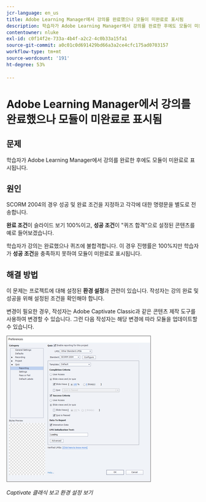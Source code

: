 ```yaml
---
jcr-language: en_us
title: Adobe Learning Manager에서 강의를 완료했으나 모듈이 미완료로 표시됨
description: 학습자가 Adobe Learning Manager에서 강의를 완료한 후에도 모듈이 미완료로 표시됩니다.
contentowner: nluke
exl-id: c0f14f2e-733a-4b4f-a2c2-4c0b33a15fa1
source-git-commit: a0c01c0d691429bd66a3a2ce4cfc175ad0703157
workflow-type: tm+mt
source-wordcount: '191'
ht-degree: 53%

---
```


# Adobe Learning Manager에서 강의를 완료했으나 모듈이 미완료로 표시됨

## 문제

학습자가 Adobe Learning Manager에서 강의를 완료한 후에도 모듈이 미완료로 표시됩니다.

## 원인

SCORM 2004의 경우 성공 및 완료 조건을 지정하고 각각에 대한 명령문을 별도로 전송합니다.

**완료 조건**&#x200B;이 슬라이드 보기 100%이고, **성공 조건**&#x200B;이 &quot;퀴즈 합격&quot;으로 설정된 콘텐츠를 예로 들어보겠습니다.

학습자가 강의는 완료했으나 퀴즈에 불합격합니다. 이 경우 진행률은 100%지만 학습자가 **성공 조건**&#x200B;을 충족하지 못하여 모듈이 미완료로 표시됩니다.

## 해결 방법

이 문제는 프로젝트에 대해 설정된 **환경 설정**&#x200B;과 관련이 있습니다. 작성자는 강의 완료 및 성공을 위해 설정된 조건을 확인해야 합니다.

변경이 필요한 경우, 작성자는 Adobe Captivate Classic과 같은 콘텐츠 제작 도구를 사용하여 변경할 수 있습니다. 그런 다음 작성자는 해당 변경에 따라 모듈을 업데이트할 수 있습니다.

![](assets/scorm.png)

*Captivate 클래식 보고 환경 설정 보기*

